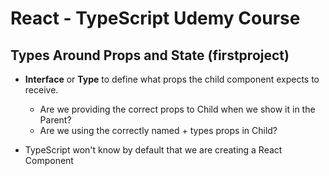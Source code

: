 # React - TypeScript Udemy Course


## Types Around Props and State (firstproject)
- **Interface** or **Type** to define what props the child component expects to receive.
    - Are we providing the correct props to Child when we show it in the Parent?
    - Are we using the correctly named + types props in Child?
    
- TypeScript won't know by default that we are creating a React Component